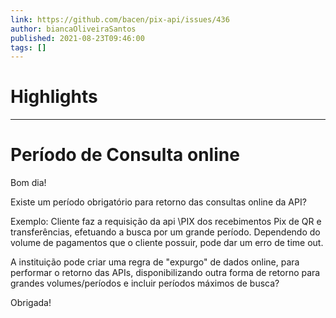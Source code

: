 ```yaml
---
link: https://github.com/bacen/pix-api/issues/436
author: biancaOliveiraSantos
published: 2021-08-23T09:46:00
tags: []
---
```

# Highlights


---
# Período de Consulta online
Bom dia!

Existe um período obrigatório para retorno das consultas online da API?

Exemplo: Cliente faz a requisição da api \PIX dos recebimentos Pix de QR e transferências, efetuando a busca por um grande período. Dependendo do volume de pagamentos que o cliente possuir, pode dar um erro de time out.

A instituição pode criar uma regra de "expurgo" de dados online, para performar o retorno das APIs, disponibilizando outra forma de retorno para grandes volumes/períodos e incluir períodos máximos de busca?

Obrigada!